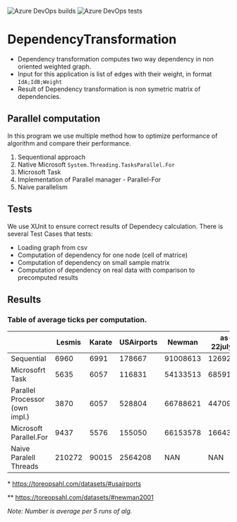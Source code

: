 ![Azure DevOps builds](https://img.shields.io/azure-devops/build/jakubplesnik0556/e2326e62-1a5d-432d-8207-cc75c54cc312/1)
![Azure DevOps tests](https://img.shields.io/azure-devops/tests/jakubplesnik0556/e2326e62-1a5d-432d-8207-cc75c54cc312/1)

# DependencyTransformation

* Dependency transformation computes two way dependency in non oriented weighted graph. 
* Input for this application is list of edges with their weight, in format `IdA;IdB;Weight`
* Result of Dependency transformation is non symetric matrix of dependencies.


## Parallel computation

In this program we use multiple method how to optimize performance of algorithm and compare their performance.

1) Sequentional approach
2) Native Microsoft `System.Threading.TasksParallel.For`
3) Microsoft Task
4) Implementation of Parallel manager - Parallel-For
5) Naive parallelism  

## Tests

We use XUnit to ensure correct results of Dependecy calculation. There is several Test Cases that tests:

* Loading graph from csv
* Computation of dependency for one node (cell of matrice)
* Computation of dependency on small sample matrix
* Computation of dependency on real data with comparison to precomputed results

## Results

### Table of average ticks per computation.

|                                | Lesmis | Karate | USAirports | Newman   | as-22july06 | astro-ph | Decagon |
|--------------------------------|--------|--------|------------|----------|-------------|----------|------------|
| Sequential                     | 6960   | 6991   | 178667     | 91008613 | 12692952    | 17202213 | 376663664  |
| Microsofrt  Task               | 5635   | 6057   | 116831     | 54133513 | 6859156     | 7776491  | 94403879   |
| Parallel Processor (own impl.) | 3870   | 6057   | 528804     | 66788621 | 4470979     | 1655129  | 28239280   |
| Microsoft Parallel.For         | 9437   | 5576   | 155050     | 66153578 | 16643949    | 10837409 | 142772174  |
| Naive Paralell Threads         | 210272 | 90015  | 2564208    | NAN      | NAN         | NAN      | NAN        |


\*	https://toreopsahl.com/datasets/#usairports

\**	https://toreopsahl.com/datasets/#newman2001

*Note: Number is average per 5 runs of alg.*
